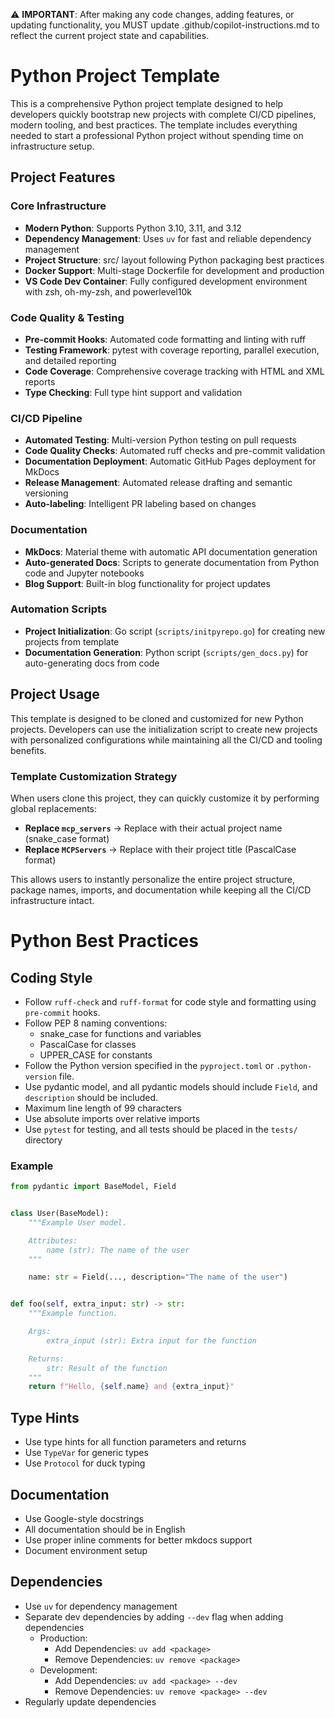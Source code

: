 <!-- Use this file to provide workspace-specific custom instructions to Copilot. For more details, visit https://code.visualstudio.com/docs/copilot/copilot-customization#_use-a-githubcopilotinstructionsmd-file -->

⚠️ **IMPORTANT**: After making any code changes, adding features, or updating functionality, you MUST update .github/copilot-instructions.md to reflect the current project state and capabilities.

# Python Project Template

This is a comprehensive Python project template designed to help developers quickly bootstrap new projects with complete CI/CD pipelines, modern tooling, and best practices. The template includes everything needed to start a professional Python project without spending time on infrastructure setup.

## Project Features

### Core Infrastructure

- **Modern Python**: Supports Python 3.10, 3.11, and 3.12
- **Dependency Management**: Uses `uv` for fast and reliable dependency management
- **Project Structure**: src/ layout following Python packaging best practices
- **Docker Support**: Multi-stage Dockerfile for development and production
- **VS Code Dev Container**: Fully configured development environment with zsh, oh-my-zsh, and powerlevel10k

### Code Quality & Testing

- **Pre-commit Hooks**: Automated code formatting and linting with ruff
- **Testing Framework**: pytest with coverage reporting, parallel execution, and detailed reporting
- **Code Coverage**: Comprehensive coverage tracking with HTML and XML reports
- **Type Checking**: Full type hint support and validation

### CI/CD Pipeline

- **Automated Testing**: Multi-version Python testing on pull requests
- **Code Quality Checks**: Automated ruff checks and pre-commit validation
- **Documentation Deployment**: Automatic GitHub Pages deployment for MkDocs
- **Release Management**: Automated release drafting and semantic versioning
- **Auto-labeling**: Intelligent PR labeling based on changes

### Documentation

- **MkDocs**: Material theme with automatic API documentation generation
- **Auto-generated Docs**: Scripts to generate documentation from Python code and Jupyter notebooks
- **Blog Support**: Built-in blog functionality for project updates

### Automation Scripts

- **Project Initialization**: Go script (`scripts/initpyrepo.go`) for creating new projects from template
- **Documentation Generation**: Python script (`scripts/gen_docs.py`) for auto-generating docs from code

## Project Usage

This template is designed to be cloned and customized for new Python projects. Developers can use the initialization script to create new projects with personalized configurations while maintaining all the CI/CD and tooling benefits.

### Template Customization Strategy

When users clone this project, they can quickly customize it by performing global replacements:

- **Replace `mcp_servers`** → Replace with their actual project name (snake_case format)
- **Replace `MCPServers`** → Replace with their project title (PascalCase format)

This allows users to instantly personalize the entire project structure, package names, imports, and documentation while keeping all the CI/CD infrastructure intact.

# Python Best Practices

## Coding Style

- Follow `ruff-check` and `ruff-format` for code style and formatting using `pre-commit` hooks.
- Follow PEP 8 naming conventions:
    - snake_case for functions and variables
    - PascalCase for classes
    - UPPER_CASE for constants
- Follow the Python version specified in the `pyproject.toml` or `.python-version` file.
- Use pydantic model, and all pydantic models should include `Field`, and `description` should be included.
- Maximum line length of 99 characters
- Use absolute imports over relative imports
- Use `pytest` for testing, and all tests should be placed in the `tests/` directory

### Example

```python
from pydantic import BaseModel, Field


class User(BaseModel):
    """Example User model.

    Attributes:
        name (str): The name of the user
    """

    name: str = Field(..., description="The name of the user")


def foo(self, extra_input: str) -> str:
    """Example function.

    Args:
        extra_input (str): Extra input for the function

    Returns:
        str: Result of the function
    """
    return f"Hello, {self.name} and {extra_input}"
```

## Type Hints

- Use type hints for all function parameters and returns
- Use `TypeVar` for generic types
- Use `Protocol` for duck typing

## Documentation

- Use Google-style docstrings
- All documentation should be in English
- Use proper inline comments for better mkdocs support
- Document environment setup

## Dependencies

- Use `uv` for dependency management
- Separate dev dependencies by adding `--dev` flag when adding dependencies
    - Production:
        - Add Dependencies: `uv add <package>`
        - Remove Dependencies: `uv remove <package>`
    - Development:
        - Add Dependencies: `uv add <package> --dev`
        - Remove Dependencies: `uv remove <package> --dev`
- Regularly update dependencies
